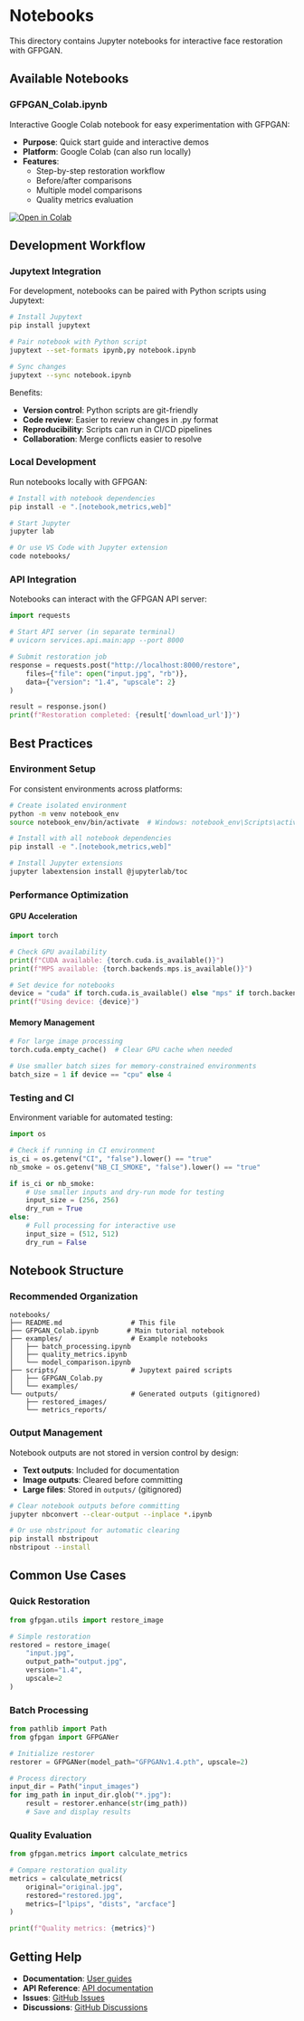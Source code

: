 # Notebooks

This directory contains Jupyter notebooks for interactive face restoration with GFPGAN.

## Available Notebooks

### GFPGAN_Colab.ipynb

Interactive Google Colab notebook for easy experimentation with GFPGAN:

- **Purpose**: Quick start guide and interactive demos
- **Platform**: Google Colab (can also run locally)
- **Features**:
  - Step-by-step restoration workflow
  - Before/after comparisons
  - Multiple model comparisons
  - Quality metrics evaluation

[![Open in Colab](https://colab.research.google.com/assets/colab-badge.svg)](https://colab.research.google.com/github/IAmJonoBo/GFPGAN/blob/main/notebooks/GFPGAN_Colab.ipynb)

## Development Workflow

### Jupytext Integration

For development, notebooks can be paired with Python scripts using Jupytext:

```bash
# Install Jupytext
pip install jupytext

# Pair notebook with Python script
jupytext --set-formats ipynb,py notebook.ipynb

# Sync changes
jupytext --sync notebook.ipynb
```

Benefits:
- **Version control**: Python scripts are git-friendly
- **Code review**: Easier to review changes in .py format
- **Reproducibility**: Scripts can run in CI/CD pipelines
- **Collaboration**: Merge conflicts easier to resolve

### Local Development

Run notebooks locally with GFPGAN:

```bash
# Install with notebook dependencies
pip install -e ".[notebook,metrics,web]"

# Start Jupyter
jupyter lab

# Or use VS Code with Jupyter extension
code notebooks/
```

### API Integration

Notebooks can interact with the GFPGAN API server:

```python
import requests

# Start API server (in separate terminal)
# uvicorn services.api.main:app --port 8000

# Submit restoration job
response = requests.post("http://localhost:8000/restore",
    files={"file": open("input.jpg", "rb")},
    data={"version": "1.4", "upscale": 2}
)

result = response.json()
print(f"Restoration completed: {result['download_url']}")
```

## Best Practices

### Environment Setup

For consistent environments across platforms:

```bash
# Create isolated environment
python -m venv notebook_env
source notebook_env/bin/activate  # Windows: notebook_env\Scripts\activate

# Install with all notebook dependencies
pip install -e ".[notebook,metrics,web]"

# Install Jupyter extensions
jupyter labextension install @jupyterlab/toc
```

### Performance Optimization

#### GPU Acceleration

```python
import torch

# Check GPU availability
print(f"CUDA available: {torch.cuda.is_available()}")
print(f"MPS available: {torch.backends.mps.is_available()}")

# Set device for notebooks
device = "cuda" if torch.cuda.is_available() else "mps" if torch.backends.mps.is_available() else "cpu"
print(f"Using device: {device}")
```

#### Memory Management

```python
# For large image processing
torch.cuda.empty_cache()  # Clear GPU cache when needed

# Use smaller batch sizes for memory-constrained environments
batch_size = 1 if device == "cpu" else 4
```

### Testing and CI

Environment variable for automated testing:

```python
import os

# Check if running in CI environment
is_ci = os.getenv("CI", "false").lower() == "true"
nb_smoke = os.getenv("NB_CI_SMOKE", "false").lower() == "true"

if is_ci or nb_smoke:
    # Use smaller inputs and dry-run mode for testing
    input_size = (256, 256)
    dry_run = True
else:
    # Full processing for interactive use
    input_size = (512, 512)
    dry_run = False
```

## Notebook Structure

### Recommended Organization

```
notebooks/
├── README.md                 # This file
├── GFPGAN_Colab.ipynb       # Main tutorial notebook
├── examples/                 # Example notebooks
│   ├── batch_processing.ipynb
│   ├── quality_metrics.ipynb
│   └── model_comparison.ipynb
├── scripts/                  # Jupytext paired scripts
│   ├── GFPGAN_Colab.py
│   └── examples/
└── outputs/                  # Generated outputs (gitignored)
    ├── restored_images/
    └── metrics_reports/
```

### Output Management

Notebook outputs are not stored in version control by design:

- **Text outputs**: Included for documentation
- **Image outputs**: Cleared before committing
- **Large files**: Stored in `outputs/` (gitignored)

```bash
# Clear notebook outputs before committing
jupyter nbconvert --clear-output --inplace *.ipynb

# Or use nbstripout for automatic clearing
pip install nbstripout
nbstripout --install
```

## Common Use Cases

### Quick Restoration

```python
from gfpgan.utils import restore_image

# Simple restoration
restored = restore_image(
    "input.jpg",
    output_path="output.jpg",
    version="1.4",
    upscale=2
)
```

### Batch Processing

```python
from pathlib import Path
from gfpgan import GFPGANer

# Initialize restorer
restorer = GFPGANer(model_path="GFPGANv1.4.pth", upscale=2)

# Process directory
input_dir = Path("input_images")
for img_path in input_dir.glob("*.jpg"):
    result = restorer.enhance(str(img_path))
    # Save and display results
```

### Quality Evaluation

```python
from gfpgan.metrics import calculate_metrics

# Compare restoration quality
metrics = calculate_metrics(
    original="original.jpg",
    restored="restored.jpg",
    metrics=["lpips", "dists", "arcface"]
)

print(f"Quality metrics: {metrics}")
```

## Getting Help

- **Documentation**: [User guides](../docs/guides/)
- **API Reference**: [API documentation](../docs/api/)
- **Issues**: [GitHub Issues](https://github.com/IAmJonoBo/GFPGAN/issues)
- **Discussions**: [GitHub Discussions](https://github.com/IAmJonoBo/GFPGAN/discussions)

